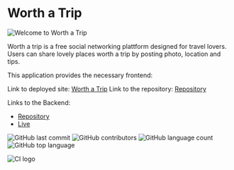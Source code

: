 # Worth a Trip

![Welcome to Worth a Trip](documentation/images/home.png)


Worth a trip is  a free social networking plattform designed for travel lovers. Users can share lovely places worth a trip by posting photo, location and tips.

This application provides the necessary frontend:

Link to deployed site: [Worth a Trip](https://worthatrip-7e9740dd013b.herokuapp.com/)
Link to the repository: [Repository](https://github.com/luandretta/worth-a-trip-frontend)

Links to the Backend:
- [Repository](https://github.com/luandretta/worth-a-trip-drf)
- [Live](https://worthatrip-7e9740dd013b.herokuapp.com)

![GitHub last commit](https://img.shields.io/github/last-commit/luandretta/worth-a-trip-drf?style=for-the-badge)
![GitHub contributors](https://img.shields.io/github/contributors/luandretta/worth-a-trip-drf?style=for-the-badge)
![GitHub language count](https://img.shields.io/github/languages/count/luandretta/worth-a-trip-drf?style=for-the-badge)
![GitHub top language](https://img.shields.io/github/languages/top/luandretta/worth-a-trip-drf?style=for-the-badge)


![CI logo](https://codeinstitute.s3.amazonaws.com/fullstack/ci_logo_small.png)